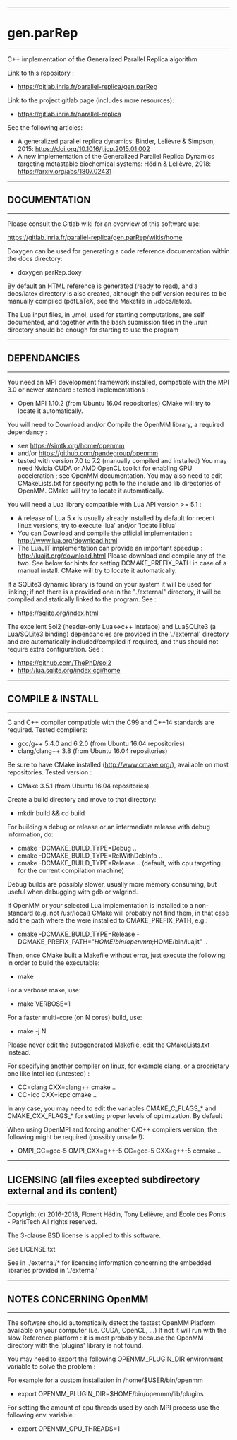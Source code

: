 ----------------------------------------------
# gen.parRep 
----------------------------------------------

C++ implementation of the Generalized Parallel Replica algorithm

Link to this repository : 
  * https://gitlab.inria.fr/parallel-replica/gen.parRep

Link to the project gitlab page (includes more resources):
  * https://gitlab.inria.fr/parallel-replica

See the following articles:
  * A generalized parallel replica dynamics: Binder, Lelièvre & Simpson, 2015: https://doi.org/10.1016/j.jcp.2015.01.002
  * A new implementation of the Generalized Parallel Replica Dynamics targeting metastable biochemical systems: Hédin & Lelièvre, 2018: https://arxiv.org/abs/1807.02431

----------------------------------------------
## DOCUMENTATION
----------------------------------------------

Please consult the Gitlab wiki for an overview of this software use: 

https://gitlab.inria.fr/parallel-replica/gen.parRep/wikis/home

Doxygen can be used for generating a code reference documentation within the docs directory:
  * doxygen parRep.doxy 

By default an HTML reference is generated (ready to read), and a docs/latex directory is also created, although the pdf version requires to be manually compiled (pdfLaTeX, see the Makefile in ./docs/latex).

The Lua input files, in ./mol, used for starting computations, are self documented, and together
with the bash submission files in the ./run directory should be enough for starting to use the program

----------------------------------------------
## DEPENDANCIES
----------------------------------------------

You need an MPI development framework installed, compatible with the MPI 3.0 or newer standard : tested implementations : 
  * Open MPI 1.10.2 (from Ubuntu 16.04 repositories)
CMake will try to locate it automatically.

You will need to Download and/or Compile the OpenMM library, a required dependancy : 
  * see https://simtk.org/home/openmm
  * and/or https://github.com/pandegroup/openmm
  * tested with version 7.0 to 7.2 (manually compiled and installed)
You may need Nvidia CUDA or AMD OpenCL toolkit for enabling GPU acceleration ; see OpenMM documentation.
You may also need to edit CMakeLists.txt for specifying path to the include and lib directories of OpenMM.
CMake will try to locate it automatically.

You will need a Lua library compatible with Lua API version >= 5.1 :
  * A release of Lua 5.x is usually already installed by default for recent linux versions, try to execute 'lua' and/or 'locate liblua'
  * You can Download and compile the official implementation : http://www.lua.org/download.html
  * The LuaJIT implementation can provide an important speedup : http://luajit.org/download.html
Please download and compile any of the two. See below for hints for setting DCMAKE_PREFIX_PATH in case of a manual install.
CMake will try to locate it automatically.

If a SQLite3 dynamic library is found on your system it will be used for linking; if not there is a provided one in 
the "./external" directory, it will be compiled and statically linked to the program.
See :
  * https://sqlite.org/index.html

The excellent Sol2 (header-only Lua<->c++ inteface) and LuaSQLite3 (a Lua/SQLite3 binding) dependancies are provided
in the './external' directory and are automatically included/compiled if required, and thus should not require extra
configuration.
See : 
  * https://github.com/ThePhD/sol2
  * http://lua.sqlite.org/index.cgi/home

----------------------------------------------
## COMPILE & INSTALL
----------------------------------------------

C and C++ compiler compatible with the C99 and C++14 standards are required.
Tested compilers:
  * gcc/g++ 5.4.0 and 6.2.0 (from Ubuntu 16.04 repositories)
  * clang/clang++ 3.8 (from Ubuntu 16.04 repositories)

Be sure to have CMake installed (http://www.cmake.org/), available on most repositories.
Tested version :
  * CMake 3.5.1 (from Ubuntu 16.04 repositories)

Create a build directory and move to that directory: 
  * mkdir build && cd build

For building a debug or release or an intermediate release with debug information, do:
  * cmake -DCMAKE_BUILD_TYPE=Debug ..
  * cmake -DCMAKE_BUILD_TYPE=RelWithDebInfo ..
  * cmake -DCMAKE_BUILD_TYPE=Release ..         (default, with cpu targeting for the current compilation machine)

Debug builds are possibly slower, usually more memory consuming, but useful when debugging with gdb or valgrind.

If OpenMM or your selected Lua implementation is installed to a non-standard (e.g. not /usr/local) CMake will probably not find them,
in that case add the path where the were installed to CMAKE_PREFIX_PATH, e.g.:
  * cmake -DCMAKE_BUILD_TYPE=Release -DCMAKE_PREFIX_PATH="$HOME/bin/openmm;$HOME/bin/luajit" ..

Then, once CMake built a Makefile without error, just execute the following in order to build the executable:
  * make

For a verbose make, use: 
  * make VERBOSE=1

For a faster multi-core (on N cores) build, use:
  * make -j N

Please never edit the autogenerated Makefile, edit the CMakeLists.txt instead.

For specifying another compiler on linux, for example clang, or a proprietary one like Intel icc (untested) : 
  * CC=clang CXX=clang++ cmake ..
  * CC=icc CXX=icpc cmake ..
 
In any case, you may need to edit the variables CMAKE_C_FLAGS_* and CMAKE_CXX_FLAGS_*
for setting proper levels of optimization. By default 

When using OpenMPI and forcing another C/C++ compilers version, the following might be required (possibly unsafe !): 
  * OMPI_CC=gcc-5 OMPI_CXX=g++-5 CC=gcc-5 CXX=g++-5 ccmake ..

----------------------------------------------
## LICENSING (all files excepted subdirectory external and its content)
----------------------------------------------
Copyright (c) 2016-2018, Florent Hédin, Tony Lelièvre, and École des Ponts - ParisTech
All rights reserved.

The 3-clause BSD license is applied to this software.

See LICENSE.txt

See in ./external/* for licensing information concerning the embedded libraries provided in './external' 

----------------------------------------------
## NOTES CONCERNING OpenMM
----------------------------------------------

The software should automatically detect the fastest OpenMM Platform available on your computer (i.e. CUDA, OpenCL, ...)
If not it will run with the slow Reference platform : it is most probably because the OpenMM directory with the
'plugins' library is not found.

You may need to export the following OPENMM_PLUGIN_DIR environment variable to solve the problem : 

For example for a custom installation in /home/$USER/bin/openmm
  * export OPENMM_PLUGIN_DIR=$HOME/bin/openmm/lib/plugins

For setting the amount of cpu threads used by each MPI process use the following env. variable :
  * export OPENMM_CPU_THREADS=1

